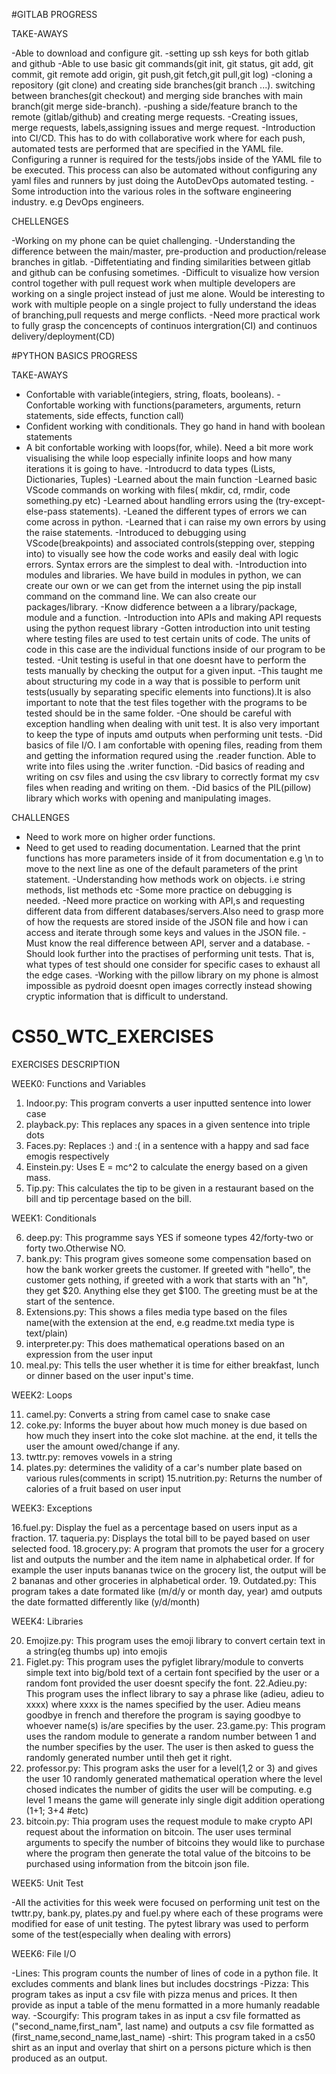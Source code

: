 

#GITLAB PROGRESS

TAKE-AWAYS

-Able to download and configure git.
-setting up ssh keys for both gitlab and github
-Able to use basic git commands(git init, git status, git add, git commit, git remote add origin, git push,git fetch,git pull,git log)
-cloning a repository (git clone) and creating side branches(git branch ...). switching between branches(git checkout) and merging side branches with main branch(git merge side-branch).
-pushing a side/feature branch to the remote (gitlab/github) and creating merge requests.
-Creating issues, merge requests, labels,assigning issues and merge request.
-Introduction into CI/CD. This has to do with collaborative work where for each push, automated tests are performed that are specified in the YAML file. Configuring a runner is required for the tests/jobs inside of the YAML file to be executed. This process can also be automated without configuring any yaml files and runners by just doing the AutoDevOps automated testing.
-Some introduction into the various roles in the software engineering industry. e.g DevOps engineers.

CHELLENGES

-Working on my phone can be quiet challenging.
-Understanding the difference between the main/master, pre-production and production/release branches in gitlab.
-Diffetentiating and finding similarities between gitlab and github can be confusing sometimes.
-Difficult to visualize how version control together with pull request work when multiple developers are working on a single project instead of just me alone. Would be interesting to work with multiple people on a single project to fully understand the ideas of branching,pull requests and merge conflicts.
-Need more practical work to fully grasp the concencepts of continuos intergration(CI) and continuos delivery/deployment(CD)



#PYTHON BASICS PROGRESS

TAKE-AWAYS

- Confortable with variable(integiers, string, floats, booleans).
-Confortable working with functions(parameters, arguments, return statements, side effects, function call)
- Confident working with conditionals. They go hand in hand with boolean statements
- A bit confortable working with loops(for, while). Need a bit more work visualising the while loop especially infinite loops and how many iterations it is going to have.
-Introducrd to data types (Lists, Dictionaries, Tuples)
-Learned about the main function
-Learned basic VScode commands on working with files( mkdir, cd, rmdir, code something.py etc)
-Learned about handling errors using the (try-except-else-pass statements).
-Leaned the different types of errors we can come across in python.
-Learned that i can raise my own errors by using the raise statements.
-Introduced to debugging using VScode(breakpoints) and associated controls(stepping over, stepping into) to visually see how the code works and easily deal with logic errors. Syntax errors are the simplest to deal with.
-Introduction into modules and libraries. We have build in modules in python, we can create our own or we can get from the internet using the pip install command on the command line. We can also create our packages/library. 
-Know didference between a a library/package, module and a function.
-Introduction into APIs and making API requests using the python request library
-Gotten introduction into unit testing where testing files are used to test certain units of code. The units of code in this case are the individual functions inside of our program to be tested. 
-Unit testing is useful in that one doesnt have to perform the tests manually by checking the output for a given input.
-This taught me about structuring my code in a way that is possible to perform unit tests(usually by separating specific elements into functions).It is also important to note that the test files together with the programs to be tested should be in the same folder.
-One should be careful with exception handling when dealing with unit test. It is also very important to keep the type of inputs amd outputs when performing unit tests.
-Did basics of file I/O. I am confortable with opening files, reading from them and getting the information requred using the .reader function. Able to write into files using the .writer function.
-Did basics of reading and writing on csv files and using the csv library to correctly format my csv files when reading and writing on them.
-Did basics of the PIL(pillow) library which works with opening and manipulating images.

CHALLENGES

- Need to work more on higher order functions.
- Need to get used to reading documentation. Learned that the print functions has more parameters inside of it from documentation e.g \n to move to the next line as one of the default parameters of the print statement.
-Understanding how methods work on objects. i.e string methods, list methods etc
-Some more practice on debugging is needed.
-Need more practice on working with API,s and requesting different data from different databases/servers.Also need to grasp more of how the requests are stored inside of the JSON file and how i can access and iterate through some keys and values in the JSON file.
-Must know the real difference between API, server and a database.
-Should look further into the practises of performing unit tests. That is, what types of test should one consider for specific cases to exhaust all the edge cases.
-Working with the pillow library on my phone is almost impossible as pydroid doesnt open images correctly instead showing cryptic information that is difficult to understand. 


# CS50\_WTC\_EXERCISES

EXERCISES DESCRIPTION

WEEK0: Functions and Variables

1. Indoor.py: This program converts a user inputted sentence into lower case
2. playback.py: This replaces any spaces in a given sentence into triple dots
3. Faces.py: Replaces :) and :( in a sentence with a happy and sad face emogis respectively
4. Einstein.py: Uses E = mc^2 to calculate the energy based on a given mass.
5. Tip.py: This calculates the tip to be given in a restaurant based on the bill and tip percentage based on the bill.


WEEK1: Conditionals

6. deep.py: This programme says YES if someone types 42/forty-two or forty two.Otherwise NO.
7. bank.py: This program gives someone some compensation based on how the bank worker greets the customer. If greeted with "hello", the customer gets nothing, if greeted with a work that starts with an "h", they get $20. Anything else they get $100. The greeting must be at the start of the sentence.
8. Extensions.py: This shows a files media type based on the files name(with the extension at the end, e.g readme.txt media type is text/plain)
9. interpreter.py: This does mathematical operations based on an expression from the user input
10. meal.py: This tells the user whether it is time for either breakfast, lunch or dinner based on the user input's time.


WEEK2: Loops

11. camel.py: Converts a string from camel case to snake case
12. coke.py: Informs the buyer about how much money is due based on how much they insert into the coke slot machine. at the end, it tells the user the amount owed/change if any.
13. twttr.py: removes vowels in a string
14. plates.py: determines the validity of a car's number plate based on various rules(comments in script)
15.nutrition.py: Returns the number of calories of a fruit based on user input 

WEEK3: Exceptions

16.fuel.py: Display the fuel as a percentage based on users input as a fraction.
17. taqueria.py: Displays the total bill to be payed based on user selected food.
18.grocery.py: A program that promots the user for a grocery list and outputs the number and the item name in alphabetical order. If for example the user inputs bananas twice on the grocery list, the output will be 2 bananas and other groceries in alphabetical order.
19. Outdated.py: This program takes a date formated like (m/d/y or month day, year) amd outputs the date formatted differently like (y/d/month)

WEEK4: Libraries

20. Emojize.py: This program uses the emoji library to convert certain text in a string(eg thumbs up) into emojis
21. Figlet.py: This program uses the pyfiglet library/module to converts simple text into big/bold text of a certain font specified by the user or a random font provided the user doesnt specify the font.
22.Adieu.py: This program uses the inflect library to say a phrase like (adieu, adieu to xxxx) where xxxx is the names specified by the user. Adieu means goodbye in french and therefore the program is saying goodbye to whoever name(s) is/are specifies by the user.
23.game.py: This program uses the random module to generate a random number between 1 and the number specifies by the user. The user is then asked to guess the randomly generated number until theh get it right.
24. professor.py: This program asks the user for a level(1,2 or 3) and gives the user 10 randomly generated mathematical operation where the level chosed indicates the number of gidits the user will be computing. e.g level 1 means the game will generate inly single digit addition operationg (1+1; 3+4 #etc)
25. bitcoin.py: Thia program uses the request module to make crypto API request about the information on bitcoin. The user uses terminal arguments to specify the number of bitcoins they would like to purchase where the program then generate the total value of the bitcoins to be purchased using information from the bitcoin json file.

WEEK5: Unit Test

-All the activities for this week were focused on performing unit test on the twttr.py, bank.py, plates.py and fuel.py where each of these programs were modified for ease of unit testing. The pytest library was used to perform some of the test(especially when dealing with errors)


WEEK6: File I/O

-Lines: This program counts the number of lines of code in a python file. It excludes comments and blank lines but includes docstrings
-Pizza: This program takes as input a csv file with pizza menus and prices. It then provide as input a table of the menu formatted in a more humanly readable way.
-Scourgify: This program takes in as input a csv file formatted as ("second_name,first_nam", last name) and outputs a csv file formatted as (first_name,second_name,last_name)
-shirt: This program taked in a cs50 shirt as an input and overlay that shirt on a persons picture which is then produced as an output.
